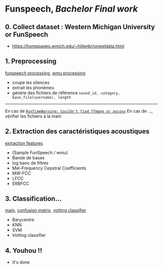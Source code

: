 # Funspeech, *Bachelor Final work* 

## 0. Collect dataset : Western Michigan University or FunSpeech
* https://homepages.wmich.edu/~hillenbr/voweldata.html
## 1. Preprocessing
[funspeech processing](./preprocessing_funspeech.py), [wmu processing](./preprocessing_wmusounds.py)
* coupe les silences
* extrait les phonèmes
* génère des fichiers de référence `sound_id, category, base_file(username), length` 
---
En cas de [`RunTimeWarning: Couldn't find ffmpeg or avconv`](http://blog.gregzaal.com/how-to-install-ffmpeg-on-windows/)
En cas de ..., vérifier les fichiers à la main

## 2. Extraction des caractéristiques acoustiques
[extraction features](./extraction_features.py)
* (Sample FunSpeech / wmu)
* Bande de bases
* log banc de filtres
* Mel-Frequency Cepstral Coefficients
* MW-FCC
* LFCC
* ERBFCC

## 3. Classification...
[main](./main.py), [confusion matrix](./debug/confusion_matrix.py), [votting classifier](./debug/votting_clf.py)
* Barycentre
* KNN
* SVM
* Votting classifier

## 4. Youhou !!
* It's done





